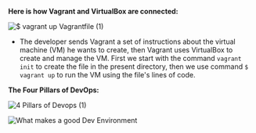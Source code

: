 **Here is how Vagrant and VirtualBox are connected:**

![$ vagrant up Vagrantfile (1)](https://user-images.githubusercontent.com/129942042/232500756-9a8f19b7-8209-4089-a305-fc546cff8049.png)


- The developer sends Vagrant a set of instructions about the virtual machine (VM) he wants to create, then Vagrant uses VirtualBox to create and manage the VM. First we start with the command `vagrant init` to create the file in the present directory, then we use command `$ vagrant up` to run the VM using the file's lines of code.


**The Four Pillars of DevOps:**

![4 Pillars of Devops (1)](https://user-images.githubusercontent.com/129942042/232512357-331de766-d6bd-479e-8d5d-6b3318254a97.jpg) 

![What makes a good Dev Environment](https://user-images.githubusercontent.com/129942042/232554585-ce7659f4-6b97-47c6-a72f-244eec9cad5d.png)

